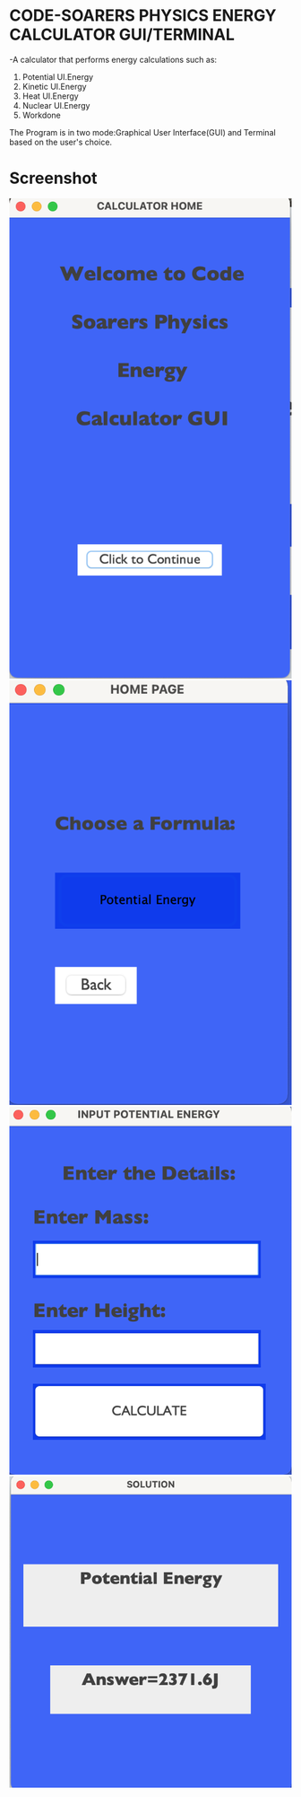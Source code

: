 # CODE-SOARERS PHYSICS ENERGY CALCULATOR GUI/TERMINAL
-A calculator that performs energy calculations such as:
1. Potential UI.Energy
2. Kinetic UI.Energy
3. Heat UI.Energy
4. Nuclear UI.Energy
5. Workdone

The Program is in two mode:Graphical User Interface(GUI) and Terminal based on the user's choice.

# Screenshot

![](image1.png)
![](image2.png)
![](image3.png)
![](image4.png)